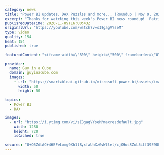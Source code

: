 ```yaml
---
category: news
title: "Power BI updates, DAX Puzzles and more... (Roundup | Nov 9, 2020)"
excerpt: "Thanks for watching this week's Power BI news roundup!  Patrick's tech video: https://guyinacu.be/whyusedaxstudio Adam's tech video: https://guyinacu.be/p2wupdates  🔴 Live Replay: https://guyinacu.be/live031  📢 Become a member: https://guyinacu.be/membership   PASS Summit 2020: https://www.pass.org/summit/2020/"
publishedDateTime: 2020-11-09T16:00:43Z
originalUrl: "https://youtube.com/watch?v=sIBgagVYseM"
type: video
quality: 154
heat: 154
published: true

featuredContent: "<iframe width=\"800\" height=\"500\" frameborder=\"0\" src=\"https://www.youtube.com/embed/sIBgagVYseM\" allow=\"accelerometer; autoplay; encrypted-media; gyroscope; picture-in-picture\" allowfullscreen></iframe>"

provider:
  name: Guy in a Cube
  domain: guyinacube.com
  images:
    - url: "https://smartableai.github.io/microsoft-power-bi/assets/images/organizations/guyinacube.com-50x50.jpg"
      width: 50
      height: 50

topics:
  - Power BI
  - DAX

images:
  - url: "https://i.ytimg.com/vi/sIBgagVYseM/maxresdefault.jpg"
    width: 1280
    height: 720
    isCached: true

secured: "0+Q5ZdLAC+46EFeLomg9Xh1l8yxfaUnXzGwWtlet/cjOHos8ZoL5ilf39E98L50WYMs5IrmNhduBQRrNFgEEpHNPCutt+JCQ70peo1Gd4X1fK2iweWlH95h4Q4tLHO/u1YrddbLxCsDw+LIJlrokBTMYDi3Qd6go2pH/OSq9oer7iIjWw1yiGudTAWBKyvj8M/1H4ZEAI9sucociBszCk5WQgfmIQ3LfTRMf3hz2765ZBQMx+H9RdQx3GXJa7kaZckq0QM9Mv/NA0+pBnTM0h/2eziUnnc2SdL1Cpj8DMhudNMF+aDIC0CiPaob1QAvQAb3zK6X0QTuTBNQdaY2k0TjzBZmhrujbEf5h+2sEzphruW6A1Gl9a3gX2ed6gh4eNxPbJKvbAuO7tRWFRBFuOayw8NZWkFqNyOPAjOv0+Tw=;YxOIEIAEQIUqeq1BATW8Yw=="
---
```


